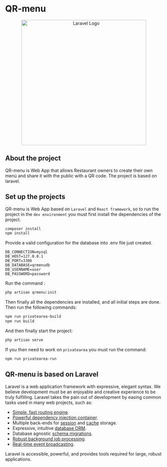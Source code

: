 # QR-menu

<p align="center"><img src="https://user-images.githubusercontent.com/300245/209347209-a179fd43-8a60-4de5-ad42-41a0ad744bc3.svg" width="400" alt="Laravel Logo"></p>

## About the project

QR-menu is Web App that allows Restaurant owners to create their own menù and share it with the public with a QR code.
The project is based on laravel.

## Set up the projects

QR-menu is Web App based on ``Laravel`` and ``React framework``, so to run the project in the ``dev environment`` you must first install the dependencies of the project.

```bash
composer install
npm install
```

Provide a valid configuration for the database into .env file just created.

```env
DB_CONNECTION=mysql
DB_HOST=127.0.0.1
DB_PORT=3306
DB_DATABASE=qrmenudb
DB_USERNAME=user
DB_PASSWORD=password
```

Run the command :

```bash
php artisan qrmenu:init
```

Then finally all the dependencies are installed, and all initial steps are done. Then run the following commands:

```bash
npm run privatearea-build
npm run build
```

And then finally start the project:

```bash
php artisan serve
```

If you then need to work on ``privatearea`` you must run the command:

```bash
npm run privatearea-run
```


## QR-menu is based on Laravel

Laravel is a web application framework with expressive, elegant syntax. We believe development must be an enjoyable and creative experience to be truly fulfilling. Laravel takes the pain out of development by easing common tasks used in many web projects, such as:

- [Simple, fast routing engine](https://laravel.com/docs/routing).
- [Powerful dependency injection container](https://laravel.com/docs/container).
- Multiple back-ends for [session](https://laravel.com/docs/session) and [cache](https://laravel.com/docs/cache) storage.
- Expressive, intuitive [database ORM](https://laravel.com/docs/eloquent).
- Database agnostic [schema migrations](https://laravel.com/docs/migrations).
- [Robust background job processing](https://laravel.com/docs/queues).
- [Real-time event broadcasting](https://laravel.com/docs/broadcasting).

Laravel is accessible, powerful, and provides tools required for large, robust applications.

